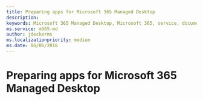 ```yaml
---
title: Preparing apps for Microsoft 365 Managed Desktop 
description:  
keywords: Microsoft 365 Managed Desktop, Microsoft 365, service, documentation
ms.service: m365-md
author: jdeckerms
ms.localizationpriority: medium
ms.date: 06/06/2018
---
```


# Preparing apps for Microsoft 365 Managed Desktop


<!--This topic is the target for 3 "Learn more" links in the Admin Portal and Enterprise Agreement (aka.ms/app-overview;app-package;app-req); do not delete.-->